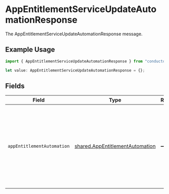 # AppEntitlementServiceUpdateAutomationResponse

The AppEntitlementServiceUpdateAutomationResponse message.

## Example Usage

```typescript
import { AppEntitlementServiceUpdateAutomationResponse } from "conductorone-sdk-typescript/sdk/models/shared";

let value: AppEntitlementServiceUpdateAutomationResponse = {};
```

## Fields

| Field                                                                                                                                                                                               | Type                                                                                                                                                                                                | Required                                                                                                                                                                                            | Description                                                                                                                                                                                         |
| --------------------------------------------------------------------------------------------------------------------------------------------------------------------------------------------------- | --------------------------------------------------------------------------------------------------------------------------------------------------------------------------------------------------- | --------------------------------------------------------------------------------------------------------------------------------------------------------------------------------------------------- | --------------------------------------------------------------------------------------------------------------------------------------------------------------------------------------------------- |
| `appEntitlementAutomation`                                                                                                                                                                          | [shared.AppEntitlementAutomation](../../../sdk/models/shared/appentitlementautomation.md)                                                                                                           | :heavy_minus_sign:                                                                                                                                                                                  | The AppEntitlementAutomation message.<br/><br/>This message contains a oneof named conditions. Only a single field of the following list may be set at a time:<br/>  - none<br/>  - entitlements<br/>  - cel<br/>  - basic<br/> |